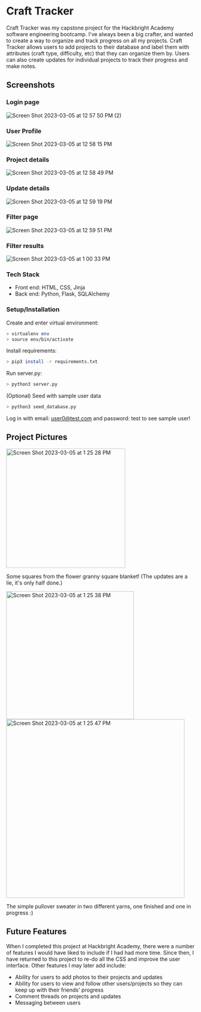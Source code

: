 # Craft Tracker

Craft Tracker was my capstone project for the Hackbright Academy software engineering bootcamp. I've always been a big crafter, and wanted to create a way to organize and track progress on all my projects. Craft Tracker allows users to add projects to their database and label them with attributes (craft type, difficulty, etc) that they can organize them by. Users can also create updates for individual projects to track their progress and make notes. 

## Screenshots

### Login page
![Screen Shot 2023-03-05 at 12 57 50 PM (2)](https://user-images.githubusercontent.com/101783138/222985715-da9c6e32-730c-4d46-aaa0-e8c824d721ea.png)

### User Profile
![Screen Shot 2023-03-05 at 12 58 15 PM](https://user-images.githubusercontent.com/101783138/222985751-3b4dc20f-bddb-421c-8441-46b56834486a.png)

### Project details
![Screen Shot 2023-03-05 at 12 58 49 PM](https://user-images.githubusercontent.com/101783138/222985780-8af5ed6e-16d9-4849-b425-ecf55e2daec2.png)

### Update details
![Screen Shot 2023-03-05 at 12 59 19 PM](https://user-images.githubusercontent.com/101783138/222985799-ce9e6c8f-d301-4727-ae94-5658cdbb36b1.png)

### Filter page
![Screen Shot 2023-03-05 at 12 59 51 PM](https://user-images.githubusercontent.com/101783138/222985808-be2b73f6-0ae6-4e96-95a8-2b9faaf4b461.png)

### Filter results
![Screen Shot 2023-03-05 at 1 00 33 PM](https://user-images.githubusercontent.com/101783138/222985817-d3d7a312-fd05-4ae3-8e8e-ba8c006176d4.png)

### Tech Stack
- Front end: HTML, CSS, Jinja
- Back end: Python, Flask, SQLAlchemy

### Setup/Installation

Create and enter virtual environment:
```sh
> virtualenv env
> source env/bin/activate
```

Install requirements:
```sh
> pip3 install -r requirements.txt
```

Run server.py:
```sh
> python3 server.py
```

(Optional) Seed with sample user data
```sh
> python3 seed_database.py
```
Log in with email: user0@test.com and password: test to see sample user!


## Project Pictures 

<img width="317" alt="Screen Shot 2023-03-05 at 1 25 28 PM" src="https://user-images.githubusercontent.com/101783138/222986957-0448181e-9409-444f-bb8a-ec3203b1e3d1.png">

Some squares from the flower granny square blanket! (The updates are a lie, it's only half done.)

<img width="340" alt="Screen Shot 2023-03-05 at 1 25 38 PM" src="https://user-images.githubusercontent.com/101783138/222986966-b2745146-979c-4722-a972-ec1f1d4ce1c8.png"> <img width="475" alt="Screen Shot 2023-03-05 at 1 25 47 PM" src="https://user-images.githubusercontent.com/101783138/222986970-9c5f55d4-5e85-414a-a789-8157cb4cec51.png">

The simple pullover sweater in two different yarns, one finished and one in progress :)


## Future Features
When I completed this project at Hackbright Academy, there were a number of features I would have liked to include if I had had more time. Since then, I have returned to this project to re-do all the CSS and improve the user interface. Other features I may later add include:

 - Ability for users to add photos to their projects and updates
 - Ability for users to view and follow other users/projects so they can keep up with their friends' progress
 - Comment threads on projects and updates
 - Messaging between users
